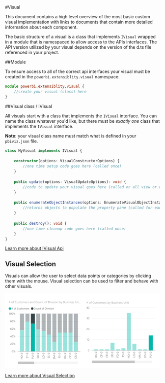 #Visual

This document contains a high level overview of the most basic custom visual implementation with links to documents that contain more detailed information about each component.

The basic structure of a visual is a class that implements `IVisual` wrapped in a module that is namespaced to allow access to the APIs interfaces. The API version utilized by your visual depends on the version of the d.ts file referenced in your project. 

##Module

To ensure access to all of the correct api interfaces your visual must be created in the `powerbi.extensiblity.visual` namespace.

```typescript
module powerbi.extensiblity.visual {
    //create your visual (class) here
}
```

##Visual class / IVisual

All visuals start with a class that implements the `IVisual` interface. You can name the class whatever you'd like, but there must be *exactly one* class that implements the `IVisual` interface.

**Note:** your visual class name must match what is defined in your `pbiviz.json` file.

```typescript
class MyVisual implements IVisual {
    
    constructor(options: VisualConstructorOptions) {
        //one time setup code goes here (called once)
    }
    
    public update(options: VisualUpdateOptions): void {
        //code to update your visual goes here (called on all view or data changes)
    }

    public enumerateObjectInstances(options: EnumerateVisualObjectInstancesOptions): VisualObjectInstanceEnumeration {
        //returns objects to populate the property pane (called for each object defined in capabilities)
    }
    
    public destroy(): void {
        //one time cleanup code goes here (called once)
    }
}
```

[Learn more about IVisual Api](IVisualApi.md)

## Visual Selection

Visuals can allow the user to select data points or categories by clicking them with the mouse.
Visual selection can be used to filter and behave with other visuals.

![](../images/MultiVisualSelection.png)

[Learn more about Visual Selection](Selection.md)